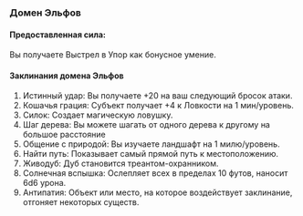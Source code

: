 ### Домен Эльфов
#### Предоставленная сила:
Вы получаете Выстрел в Упор как бонусное умение.
#### Заклинания домена Эльфов
1. Истинный удар: Вы получаете +20 на ваш следующий бросок атаки.
2. Кошачья грация: Субъект получает +4 к Ловкости на 1 мин/уровень.
3. Силок: Создает магическую ловушку.
4. Шаг дерева: Вы можете шагать от одного дерева к другому на большое расстояние
5. Общение с природой: Вы изучаете ландшафт на 1 милю/уровень.
6. Найти путь: Показывает самый прямой путь к местоположению.
7. Живодуб: Дуб становится треантом-охранником.
8. Солнечная вспышка: Ослепляет всех в пределах 10 футов, наносит 6d6 урона.
9. Антипатия: Объект или место, на которое воздействует заклинание, отгоняет некоторых существ.